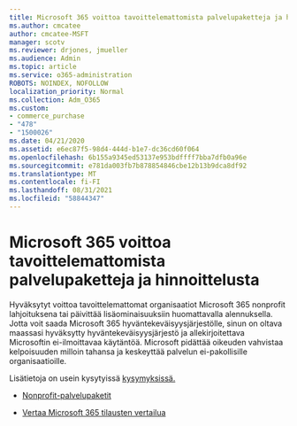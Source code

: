 ```yaml
---
title: Microsoft 365 voittoa tavoittelemattomista palvelupaketteja ja hinnoittelusta
ms.author: cmcatee
author: cmcatee-MSFT
manager: scotv
ms.reviewer: drjones, jmueller
ms.audience: Admin
ms.topic: article
ms.service: o365-administration
ROBOTS: NOINDEX, NOFOLLOW
localization_priority: Normal
ms.collection: Adm_O365
ms.custom:
- commerce_purchase
- "478"
- "1500026"
ms.date: 04/21/2020
ms.assetid: e6ec87f5-98d4-444d-b1e7-dc36cd60f064
ms.openlocfilehash: 6b155a9345ed53137e953bdffff7bba7dfb0a96e
ms.sourcegitcommit: e781da003fb7b878854846cbe12b13b9dca8df92
ms.translationtype: MT
ms.contentlocale: fi-FI
ms.lasthandoff: 08/31/2021
ms.locfileid: "58844347"
---
```

# <a name="microsoft-365-for-nonprofit-plans-and-pricing"></a>Microsoft 365 voittoa tavoittelemattomista palvelupaketteja ja hinnoittelusta

Hyväksytyt voittoa tavoittelemattomat organisaatiot Microsoft 365 nonprofit lahjoituksena tai päivittää lisäominaisuuksiin huomattavalla alennuksella. Jotta voit saada Microsoft 365 hyväntekeväisyysjärjestölle, [](https://go.microsoft.com/fwlink/p/?LinkID=330253) sinun on oltava maassasi hyväksytty hyväntekeväisyysjärjestö ja allekirjoitettava Microsoftin ei-ilmoittavaa käytäntöä. Microsoft pidättää oikeuden vahvistaa kelpoisuuden milloin tahansa ja keskeyttää palvelun ei-pakollisille organisaatioille.
  
Lisätietoja on usein kysytyissä [kysymyksissä.](https://products.office.com/nonprofit/office-365-nonprofit)
  
- [Nonprofit-palvelupaketit](https://products.office.com/nonprofit/office-365-nonprofit-plans-and-pricing?tab=1)

- [Vertaa Microsoft 365 tilausten vertailua](https://products.office.com/business/compare-more-office-365-for-business-plans)